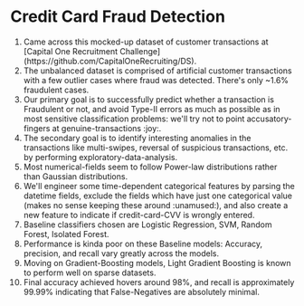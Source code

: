 # Credit Card Fraud Detection

<ol>

<li>Came across this mocked-up dataset of customer transactions at [Capital One Recruitment Challenge](https://github.com/CapitalOneRecruiting/DS).

<li>The unbalanced dataset is comprised of artificial customer transactions with a few outlier cases where fraud was detected. There's only ~1.6% fraudulent cases.</li>

<li>Our primary goal is to successfully predict whether a transaction is Fraudulent or not, and avoid Type-II errors as much as possible as in most sensitive classification problems: we'll try not to point accusatory-fingers at genuine-transactions :joy:.</li>

<li>The secondary goal is to identify interesting anomalies in the transactions like multi-swipes, reversal of suspicious transactions, etc. by performing exploratory-data-analysis.</li>

<li>Most numerical-fields seem to follow Power-law distributions rather than Gaussian distributions.</li>

<li>We'll engineer some time-dependent categorical features by parsing the datetime fields, exclude the fields which have just one categorical value (makes no sense keeping these around :unamused:), and also create a new feature to indicate if credit-card-CVV is wrongly entered.</li>

<li>Baseline classifiers chosen are Logistic Regression, SVM, Random Forest, Isolated Forest.</li>

<li>Performance is kinda poor on these Baseline models: Accuracy, precision, and recall vary greatly across the models.</li>

<li>Moving on Gradient-Boosting models, Light Gradient Boosting is known to perform well on sparse datasets.</li>

<li>Final accuracy achieved hovers around 98%, and recall is approximately 99.99% indicating that False-Negatives are absolutely minimal.</li>

</ol>